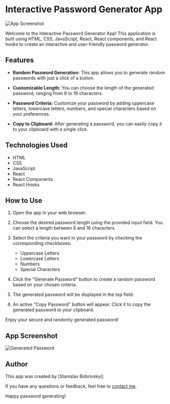 # Interactive Password Generator App

![App Screenshot]()

Welcome to the Interactive Password Generator App! This application is built
using HTML, CSS, JavaScript, React, React components, and React hooks to create
an interactive and user-friendly password generator.

## Features

- **Random Password Generation:** This app allows you to generate random
  passwords with just a click of a button.

- **Customizable Length:** You can choose the length of the generated password,
  ranging from 8 to 16 characters.

- **Password Criteria:** Customize your password by adding uppercase letters,
  lowercase letters, numbers, and special characters based on your preferences.

- **Copy to Clipboard:** After generating a password, you can easily copy it to
  your clipboard with a single click.

## Technologies Used

- HTML
- CSS
- JavaScript
- React
- React Components
- React Hooks

## How to Use

1. Open the app in your web browser.

2. Choose the desired password length using the provided input field. You can
   select a length between 8 and 16 characters.

3. Select the criteria you want in your password by checking the corresponding
   checkboxes:

   - Uppercase Letters
   - Lowercase Letters
   - Numbers
   - Special Characters

4. Click the "Generate Password" button to create a random password based on
   your chosen criteria.

5. The generated password will be displayed in the top field.

6. An active "Copy Password" button will appear. Click it to copy the generated
   password to your clipboard.

Enjoy your secure and randomly generated password!

## App Screenshot

![Generated Password](screenshot.png)

## Author

This app was created by [Stanislav Bobrivskyi].

If you have any questions or feedback, feel free to
[contact me](bobrivskyistanislav@gmail.com).

Happy password generating!
